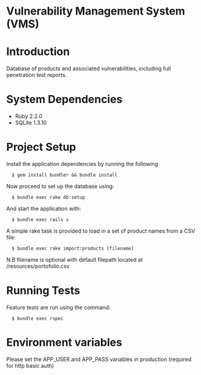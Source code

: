 Vulnerability Management System (VMS)
====================================

# Introduction

Database of products and associated vulnerabilities, including full penetration test reports.

# System Dependencies

* Ruby 2.2.0
* SQLite 1.3.10

# Project Setup

Install the application dependencies by running the following

```shell
  $ gem install bundler && bundle install
```

Now proceed to set up the database using:

```shell
  $ bundle exec rake db:setup
```

And start the application with:

```shell
  $ bundle exec rails s
```

A simple rake task is provided to load in a set of product names from a CSV file:

```shell
  $ bundle exec rake import:products [filename]
```
N.B filename is optional with default filepath located at /resources/portofolio.csv

# Running Tests

Feature tests are run using the command:

```shell
  $ bundle exec rspec
```

# Environment variables

Please set the APP_USER and APP_PASS variables in production (required for http basic auth)
